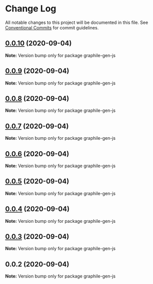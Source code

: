 # Change Log

All notable changes to this project will be documented in this file.
See [Conventional Commits](https://conventionalcommits.org) for commit guidelines.

## [0.0.10](https://github.com/pyramation/graphile-gen/compare/graphile-gen-js@0.0.9...graphile-gen-js@0.0.10) (2020-09-04)

**Note:** Version bump only for package graphile-gen-js





## [0.0.9](https://github.com/pyramation/graphile-gen/compare/graphile-gen-js@0.0.8...graphile-gen-js@0.0.9) (2020-09-04)

**Note:** Version bump only for package graphile-gen-js





## [0.0.8](https://github.com/pyramation/graphile-gen/compare/graphile-gen-js@0.0.7...graphile-gen-js@0.0.8) (2020-09-04)

**Note:** Version bump only for package graphile-gen-js





## [0.0.7](https://github.com/pyramation/graphile-gen/compare/graphile-gen-js@0.0.6...graphile-gen-js@0.0.7) (2020-09-04)

**Note:** Version bump only for package graphile-gen-js





## [0.0.6](https://github.com/pyramation/graphile-gen/compare/graphile-gen-js@0.0.5...graphile-gen-js@0.0.6) (2020-09-04)

**Note:** Version bump only for package graphile-gen-js





## [0.0.5](https://github.com/pyramation/graphile-gen/compare/graphile-gen-js@0.0.4...graphile-gen-js@0.0.5) (2020-09-04)

**Note:** Version bump only for package graphile-gen-js





## [0.0.4](https://github.com/pyramation/graphile-gen/compare/graphile-gen-js@0.0.3...graphile-gen-js@0.0.4) (2020-09-04)

**Note:** Version bump only for package graphile-gen-js





## [0.0.3](https://github.com/pyramation/graphile-gen/compare/graphile-gen-js@0.0.2...graphile-gen-js@0.0.3) (2020-09-04)

**Note:** Version bump only for package graphile-gen-js





## 0.0.2 (2020-09-04)

**Note:** Version bump only for package graphile-gen-js
